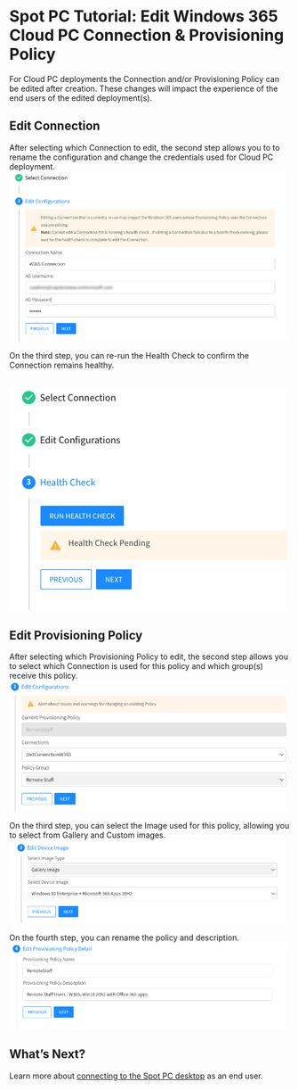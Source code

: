 

# Spot PC Tutorial: Edit Windows 365 Cloud PC Connection & Provisioning Policy
For Cloud PC deployments the Connection and/or Provisioning Policy can be edited after creation. These changes will impact the experience of the end users of the edited deployment(s).

## Edit Connection
After selecting which Connection to edit, the second step allows you to to rename the configuration and change the credentials used for Cloud PC deployment.
<br><a href="https://docs.spot.io/spot-pc/_media/tutorials-edit-w365-01.png" target="_blank"><img src="/spot-pc/_media/tutorials-edit-w365-01.png" alt="Click to Enlarge" width="500"> </a>

On the third step, you can re-run the Health Check to confirm the Connection remains healthy.

<br><a href="https://docs.spot.io/spot-pc/_media/tutorials-edit-w365-02.png" target="_blank"><img src="/spot-pc/_media/tutorials-edit-w365-02.png" alt="Click to Enlarge" width="500"> </a>

## Edit Provisioning Policy
After selecting which Provisioning Policy to edit, the second step allows you to select which Connection is used for this policy and which group(s) receive this policy.
<br><a href="https://docs.spot.io/spot-pc/_media/tutorials-edit-w365-03.png" target="_blank"><img src="/spot-pc/_media/tutorials-edit-w365-03.png" alt="Click to Enlarge" width="500"> </a>

On the third step, you can select the Image used for this policy, allowing you to select from Gallery and Custom images.
<br><a href="https://docs.spot.io/spot-pc/_media/tutorials-edit-w365-04.png" target="_blank"><img src="/spot-pc/_media/tutorials-edit-w365-04.png" alt="Click to Enlarge" width="500"> </a>

On the fourth step, you can rename the policy and description.
<br><a href="https://docs.spot.io/spot-pc/_media/tutorials-edit-w365-05.png" target="_blank"><img src="/spot-pc/_media/tutorials-edit-w365-05.png" alt="Click to Enlarge" width="500"> </a>

## What’s Next?

Learn more about [connecting to the Spot PC desktop](spot-pc/tutorials/connect-to-desktop) as an end user.
